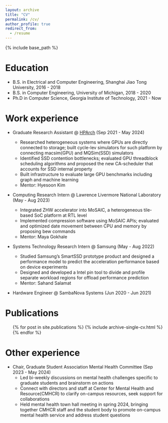 ```yaml
---
layout: archive
title: "CV"
permalink: /cv/
author_profile: true
redirect_from:
  - /resume
---
```


{% include base_path %}

Education
======
* B.S. in Electrical and Computer Engineering, Shanghai Jiao Tong University, 2016 - 2018
* B.S. in Computer Engineering, University of Michigan, 2018 - 2020
* Ph.D in Computer Science, Georgia Institute of Technology, 2021 - Now

Work experience
======
* Graduate Research Assistant @ [HPArch](https://sites.gatech.edu/hparch/) (Sep 2021 - May 2024)
  * Researched heterogeneous systems where GPUs are directly connected to storage; built cycle-lev
simulators for such platform by connecting macsim(GPU) and MQSim(SSD) simulators
  * Identified SSD contention bottlenecks; evaluated GPU threadblock scheduling algorithms and
proposed the new CA-scheduler that accounts for SSD internal property
  * Built infrastructure to evaluate large GPU benchmarks including graph and machine learning
  * Mentor: Hyesoon Kim

* Computing Research Intern @ Lawrence Livermore National Laboratory (May - Aug 2023)
  * Integrated ZHW accelerator into MoSAIC, a heterogeneous tile-based SoC platform at RTL level
  * Implemented compression software using MoSAIC APIs; evaluated and optimized date
movement between CPU and memory by proposing bew commands
  * Mentor: Maya Gokhale

* Systems Technology Research Intern @ Samsung (May - Aug 2022)
  * Studied Samsung’s SmartSSD prototype product and designed a performance model to predict
the acceleration performance based on device experiments
  * Designed and developed a Intel pin tool to divide and profile separate workload regions for
offload performance prediction
  * Mentor: Sahand Salamat

* Hardware Engineer @ SambaNova Systems (Jun 2020 - Jun 2021)

  
<!-- Skills
======
* Skill 1
* Skill 2
  * Sub-skill 2.1
  * Sub-skill 2.2
  * Sub-skill 2.3
* Skill 3 -->

Publications
======
  <ul>{% for post in site.publications %}
    {% include archive-single-cv.html %}
  {% endfor %}</ul>
  
Other experience
======

* Chair, Graduate Student Association Mental Health Committee (Sep 2023 - May 2024)
  * Led bi-weekly discussions on mental health challenges specific to graduate students and
brainstorm on actions
  * Connect with directors and staff at Center for Mental Health and Resource(CMHCR) to clarify
on-campus resources, seek support for collaborations
  * Held mental health town hall meeting in spring 2024, bringing together CMHCR staff and the
student body to promote on-campus mental health service and address student questions

<!-- Talks
======
  <ul>{% for post in site.talks %}
    {% include archive-single-talk-cv.html %}
  {% endfor %}</ul> -->
  
<!-- Teaching
======
  <ul>{% for post in site.teaching %}
    {% include archive-single-cv.html %}
  {% endfor %}</ul> -->
  
<!-- Service and leadership
======
* Currently signed in to 43 different slack teams -->
